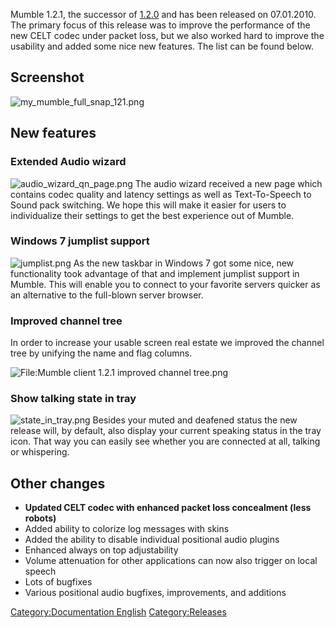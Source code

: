 Mumble 1.2.1, the successor of [1.2.0](1.2.0 "wikilink") and has been
released on 07.01.2010. The primary focus of this release was to improve
the performance of the new CELT codec under packet loss, but we also
worked hard to improve the usability and added some nice new features.
The list can be found below.

## Screenshot

![my_mumble_full_snap_121.png](my_mumble_full_snap_121.png
"my_mumble_full_snap_121.png")

## New features

### Extended Audio wizard

![audio_wizard_qn_page.png](audio_wizard_qn_page.png
"audio_wizard_qn_page.png") The audio wizard received a new page which
contains codec quality and latency settings as well as Text-To-Speech to
Sound pack switching. We hope this will make it easier for users to
individualize their settings to get the best experience out of Mumble.

### Windows 7 jumplist support

![jumplist.png](jumplist.png "jumplist.png") As the new taskbar in
Windows 7 got some nice, new functionality took advantage of that and
implement jumplist support in Mumble. This will enable you to connect to
your favorite servers quicker as an alternative to the full-blown server
browser.

### Improved channel tree

In order to increase your usable screen real estate we improved the
channel tree by unifying the name and flag columns.

![<File:Mumble> client 1.2.1 improved channel
tree.png](Mumble_client_1.2.1_improved_channel_tree.png
"File:Mumble client 1.2.1 improved channel tree.png")

### Show talking state in tray

![state_in_tray.png](state_in_tray.png "state_in_tray.png") Besides
your muted and deafened status the new release will, by default, also
display your current speaking status in the tray icon. That way you can
easily see whether you are connected at all, talking or whispering.

## Other changes

  - **Updated CELT codec with enhanced packet loss concealment (less
    robots)**
  - Added ability to colorize log messages with skins
  - Added the ability to disable individual positional audio plugins
  - Enhanced always on top adjustability
  - Volume attenuation for other applications can now also trigger on
    local speech
  - Lots of bugfixes
  - Various positional audio bugfixes, improvements, and additions

[Category:Documentation
English](Category:Documentation_English "wikilink")
[Category:Releases](Category:Releases "wikilink")